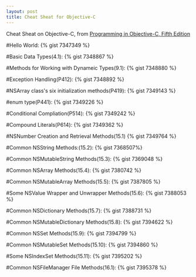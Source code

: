 ```yaml
---
layout: post
title: Cheat Sheat for Objective-C
---
```

Cheat Sheat on Objective-C, from [Programming in Objective-C, Fifth Edition](http://book.douban.com/subject/11622649/)



#Hello World:
{% gist 7347349 %}



#Basic Data Types(4.1):
{% gist 7348867 %}



#Methods for Working with Dynameic Types(9.1):
{% gist 7348880 %}



#Exception Handling(P412):
{% gist 7348892 %}



#NSArray class's six initialization methods(P419):
{% gist 7349143 %}



#enum type(P441):
{% gist 7349226 %}



#Conditional Compliation(P514):
{% gist 7349242 %}



#Compound Literals(P614):
{% gist 7349362 %}



#NSNumber Creation and Retrieval Methods(15.1)
{% gist 7349764 %}



#Common NSString Methods:(15.2):
{% gist 7368507%}



#Common NSMutableString Methods(15.3):
{% gist 7369048 %}



#Common NSArray Methods(15.4):
{% gist 7380742 %}



#Common NSMutableArray Methods(15.5):
{% gist 7387805 %}



#Some NSValue Wrapper and Unwrapper Methods(15.6):
{% gist 7388053 %}



#Common NSDictionary Methods(15.7):
{% gist 7388731 %}



#Common NSMutableDictionary Methods(15.8):
{% gist 7394622 %}



#Common NSSet Methods(15.9):
{% gist 7394799 %}



#Common NSMutableSet Methods(15.10):
{% gist 7394860 %}



#Some NSIndexSet Methods(15.11):
{% gist 7395202 %}



#Common NSFileManager File Methods(16.1):
{% gist 7395378 %}

